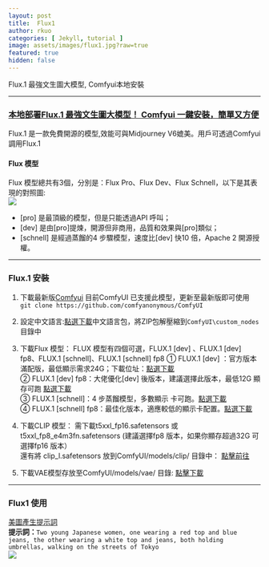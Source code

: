 ```yaml
---
layout: post
title:  Flux1
author: rkuo
categories: [ Jekyll, tutorial ]
image: assets/images/flux1.jpg?raw=true
featured: true
hidden: false
---
```

Flux.1 最強文生圖大模型, Comfyui本地安裝 

---
### [本地部署Flux.1 最強文生圖大模型！ Comfyui 一鍵安裝，簡單又方便](https://www.freedidi.com/13266.html)
Flux.1 是一款免費開源的模型,效能可與Midjourney V6媲美。用戶可透過Comfyui調用Flux.1<br>

#### Flux 模型
Flux 模型總共有3個，分別是：Flux Pro、Flux Dev、Flux Schnell，以下是其表現的對照圖:<br>
![](https://www.freedidi.com/wp-content/uploads/2024/08/uisdc-mj-20240805-2-1030x720.webp)

* [pro] 是最頂級的模型，但是只能透過API 呼叫；
* [dev] 是由[pro]提煉，開源但非商用，品質和效果與[pro]類似；
* [schnell] 是經過蒸餾的4 步驟模型，速度比[dev] 快10 倍，Apache 2 開源授權。

---
### Flux.1 安裝

1. 下載最新版[Comfyui](https://github.com/comfyanonymous/ComfyUI)
目前ComfyUI 已支援此模型，更新至最新版即可使用<br>
`git clone https://github.com/comfyanonymous/ComfyUI`<br>

2. 設定中文語言:[點選下載](https://github.com/AIGODLIKE/AIGODLIKE-ComfyUI-Translation)中文語言包，將ZIP包解壓縮到`ComfyUI\custom_nodes`目錄中

3. 下載Flux 模型： FLUX 模型有四個可選，FLUX.1 [dev] 、FLUX.1 [dev] fp8、FLUX.1 [schnell]、FLUX.1 [schnell] fp8
① FLUX.1 [dev] ：官方版本滿配版，最低顯示需求24G；下載位址：[點選下載](https://huggingface.co/black-forest-labs/FLUX.1-dev/tree/main)<br>
② FLUX.1 [dev] fp8：大佬優化[dev] 後版本，建議選擇此版本，最低12G 顯存可跑 [點選下載](https://huggingface.co/Kijai/flux-fp8/blob/main/flux1-dev-fp8.safetensors)<br>
③ FLUX.1 [schnell]：4 步蒸餾模型，多數顯示 卡可跑。[點選下載](https://huggingface.co/black-forest-labs/FLUX.1-schnell/blob/main/flux1-schnell.safetensors)<br>
④ FLUX.1 [schnell] fp8：最佳化版本，適應較低的顯示卡配置。[點選下載](https://huggingface.co/Kijai/flux-fp8/blob/main/flux1-schnell-fp8.safetensors)<br>

4. 下載CLIP 模型： 需下載t5xxl_fp16.safetensors 或t5xxl_fp8_e4m3fn.safetensors 
(建議選擇fp8 版本，如果你顯存超過32G 可選擇fp16 版本）<br>
還有將 clip_l.safetensors 放到ComfyUI/models/clip/ 目錄中： [點擊前往](https://huggingface.co/comfyanonymous/flux_text_encoders/tree/main)<br>

5. 下載VAE模型存放至ComfyUI/models/vae/ 目錄: [點擊下載](https://huggingface.co/black-forest-labs/FLUX.1-schnell/blob/main/ae.safetensors)

---
### Flux1 使用
[美圖產生提示詞](https://www.freedidi.com/13328.html)<br>
**提示詞：**`Two young Japanese women, one wearing a red top and blue jeans, the other wearing a white top and jeans, both holding umbrellas, walking on the streets of Tokyo`<br>
![](https://www.freedidi.com/wp-content/uploads/2024/08/ComfyUI_00007_.webp)

